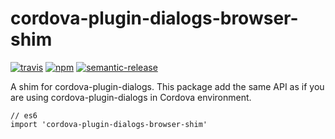 # cordova-plugin-dialogs-browser-shim

[![travis][travis-image]][travis-url]
[![npm][npm-image]][npm-url]
[![semantic-release][semantic-release-image]][semantic-release-url]

[travis-image]:            https://travis-ci.org/poetic/cordova-plugin-dialogs-browser-shim.svg
[travis-url]:              https://travis-ci.org/poetic/cordova-plugin-dialogs-browser-shim
[npm-image]:               https://img.shields.io/npm/v/cordova-plugin-dialogs-browser-shim.svg
[npm-url]:                 https://npmjs.org/package/cordova-plugin-dialogs-browser-shim
[semantic-release-image]:  https://img.shields.io/badge/%20%20%F0%9F%93%A6%F0%9F%9A%80-semantic--release-e10079.svg
[semantic-release-url]:    https://github.com/semantic-release/semantic-release

A shim for cordova-plugin-dialogs. This package add the same API as if you
are using cordova-plugin-dialogs in Cordova environment.

```
// es6
import 'cordova-plugin-dialogs-browser-shim'
```
